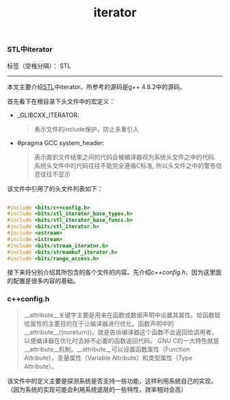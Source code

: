 ﻿---
title: iterator
layout: post
categories: 
- STL
tags:
- STL
- iterator
---
### STL中iterator

标签（空格分隔）： STL

---

本文主要介绍[STL](http://www.sgi.com/tech/stl/)中iterator。所参考的源码是g++ 4.8.2中的源码。


首先看下在根目录下头文件中的宏定义：

* \_GLIBCXX\_ITERATOR:
  > 表示文件的include保护，防止多重引入
* \#pragma GCC system\_header:
  > 表示直到文件结束之间的代码会被编译器视为系统头文件之中的代码. 系统头文件中的代码往往不能完全遵循C标准, 所以头文件之中的警告信息往往不显示

该文件中引用了的头文件列表如下：

```cpp

#include <bits/c++config.h>
#include <bits/stl_iterator_base_types.h>
#include <bits/stl_iterator_base_funcs.h>
#include <bits/stl_iterator.h>
#include <ostream>
#include <istream>
#include <bits/stream_iterator.h>
#include <bits/streambuf_iterator.h>
#include <bits/range_access.h>

```

接下来将分别介绍其所包含的各个文件的内容。先介绍*c++config.h*，因为这里面的配置是很多内容的基础。

### c++config.h

> \_\_attribute\_\_关键字主要是用来在函数或数据声明中设置其属性。给函数赋给属性的主要目的在于让编译器进行优化。函数声明中的\_\_attribute\_\_((noreturn))，就是告诉编译器这个函数不会返回给调用者，以便编译器在优化时去掉不必要的函数返回代码。
GNU C的一大特色就是\_\_attribute\_\_机制。\_\_attribute\_\_可以设置函数属性（Function Attribute）、变量属性（Variable Attribute）和类型属性（Type Attribute）。

该文件中的定义主要是探测系统是否支持一些功能，这样利用系统自己的实现。（因为系统的实现可能会利用系统底层的一些特性，效率相对会高）
